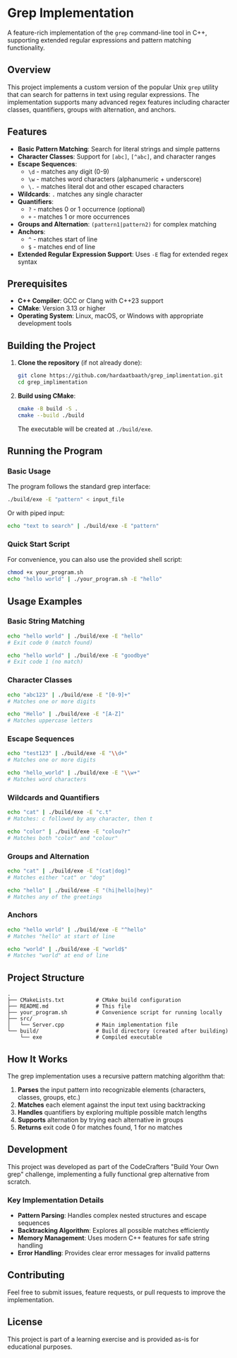 # Grep Implementation

A feature-rich implementation of the `grep` command-line tool in C++, supporting extended regular expressions and pattern matching functionality.

## Overview

This project implements a custom version of the popular Unix `grep` utility that can search for patterns in text using regular expressions. The implementation supports many advanced regex features including character classes, quantifiers, groups with alternation, and anchors.

## Features

- **Basic Pattern Matching**: Search for literal strings and simple patterns
- **Character Classes**: Support for `[abc]`, `[^abc]`, and character ranges
- **Escape Sequences**: 
  - `\d` - matches any digit (0-9)
  - `\w` - matches word characters (alphanumeric + underscore)
  - `\.` - matches literal dot and other escaped characters
- **Wildcards**: `.` matches any single character
- **Quantifiers**: 
  - `?` - matches 0 or 1 occurrence (optional)
  - `+` - matches 1 or more occurrences
- **Groups and Alternation**: `(pattern1|pattern2)` for complex matching
- **Anchors**: 
  - `^` - matches start of line
  - `$` - matches end of line
- **Extended Regular Expression Support**: Uses `-E` flag for extended regex syntax

## Prerequisites

- **C++ Compiler**: GCC or Clang with C++23 support
- **CMake**: Version 3.13 or higher
- **Operating System**: Linux, macOS, or Windows with appropriate development tools

## Building the Project

1. **Clone the repository** (if not already done):
   ```bash
   git clone https://github.com/hardaatbaath/grep_implimentation.git
   cd grep_implimentation
   ```

2. **Build using CMake**:
   ```bash
   cmake -B build -S .
   cmake --build ./build
   ```

   The executable will be created at `./build/exe`.

## Running the Program

### Basic Usage

The program follows the standard grep interface:

```bash
./build/exe -E "pattern" < input_file
```

Or with piped input:
```bash
echo "text to search" | ./build/exe -E "pattern"
```

### Quick Start Script

For convenience, you can also use the provided shell script:

```bash
chmod +x your_program.sh
echo "hello world" | ./your_program.sh -E "hello"
```

## Usage Examples

### Basic String Matching
```bash
echo "hello world" | ./build/exe -E "hello"
# Exit code 0 (match found)

echo "hello world" | ./build/exe -E "goodbye" 
# Exit code 1 (no match)
```

### Character Classes
```bash
echo "abc123" | ./build/exe -E "[0-9]+"
# Matches one or more digits

echo "Hello" | ./build/exe -E "[A-Z]"
# Matches uppercase letters
```

### Escape Sequences
```bash
echo "test123" | ./build/exe -E "\\d+"
# Matches one or more digits

echo "hello_world" | ./build/exe -E "\\w+"
# Matches word characters
```

### Wildcards and Quantifiers
```bash
echo "cat" | ./build/exe -E "c.t"
# Matches: c followed by any character, then t

echo "color" | ./build/exe -E "colou?r"
# Matches both "color" and "colour"
```

### Groups and Alternation
```bash
echo "cat" | ./build/exe -E "(cat|dog)"
# Matches either "cat" or "dog"

echo "hello" | ./build/exe -E "(hi|hello|hey)"
# Matches any of the greetings
```

### Anchors
```bash
echo "hello world" | ./build/exe -E "^hello"
# Matches "hello" at start of line

echo "world" | ./build/exe -E "world$"
# Matches "world" at end of line
```

## Project Structure

```
.
├── CMakeLists.txt          # CMake build configuration
├── README.md               # This file
├── your_program.sh         # Convenience script for running locally
├── src/
│   └── Server.cpp          # Main implementation file
└── build/                  # Build directory (created after building)
    └── exe                 # Compiled executable
```

## How It Works

The grep implementation uses a recursive pattern matching algorithm that:

1. **Parses** the input pattern into recognizable elements (characters, classes, groups, etc.)
2. **Matches** each element against the input text using backtracking
3. **Handles** quantifiers by exploring multiple possible match lengths
4. **Supports** alternation by trying each alternative in groups
5. **Returns** exit code 0 for matches found, 1 for no matches

## Development

This project was developed as part of the CodeCrafters "Build Your Own grep" challenge, implementing a fully functional grep alternative from scratch.

### Key Implementation Details

- **Pattern Parsing**: Handles complex nested structures and escape sequences
- **Backtracking Algorithm**: Explores all possible matches efficiently  
- **Memory Management**: Uses modern C++ features for safe string handling
- **Error Handling**: Provides clear error messages for invalid patterns

## Contributing

Feel free to submit issues, feature requests, or pull requests to improve the implementation.

## License

This project is part of a learning exercise and is provided as-is for educational purposes.
